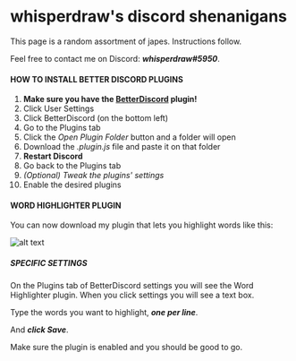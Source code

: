 # whisperdraw's discord shenanigans

This page is a random assortment of japes. Instructions follow.

Feel free to contact me on Discord: _**whisperdraw#5950**_.


#### HOW TO INSTALL BETTER DISCORD PLUGINS


1. **Make sure you have the [BetterDiscord](https://betterdiscord.net/home/) plugin!**
2. Click User Settings
3. Click BetterDiscord (on the bottom left)
4. Go to the Plugins tab
5. Click the *Open Plugin Folder* button and a folder will open
6. Download the _.plugin.js_ file and paste it on that folder
7. **Restart Discord**
8. Go back to the Plugins tab
9. _(Optional) Tweak the plugins' settings_
10. Enable the desired plugins

#### WORD HIGHLIGHTER PLUGIN

You can now download my plugin that lets you highlight words like this:

![alt text](https://cdn.discordapp.com/attachments/247117358814986241/255462783896911873/plug2.png "Sslarable, official debugger")


##### SPECIFIC SETTINGS

On the Plugins tab of BetterDiscord settings you will see the Word Highlighter plugin. When you click settings you will see a text box.

Type the words you want to highlight, _**one per line**_.

And _**click Save**_.

Make sure the plugin is enabled and you should be good to go.


